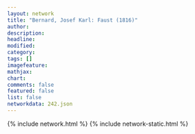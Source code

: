 ```yaml
---
layout: network
title: "Bernard, Josef Karl: Faust (1816)"
author:
description:
headline:
modified:
category:
tags: []
imagefeature: 
mathjax: 
chart: 
comments: false
featured: false
list: false
networkdata: 242.json
---
```

{% include network.html %}
{% include network-static.html %}
